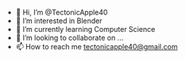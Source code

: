 - 👋 Hi, I’m @TectonicApple40
- 👀 I’m interested in Blender
- 🌱 I’m currently learning Computer Science
- 💞️ I’m looking to collaborate on ...
- 📫 How to reach me tectonicapple40@gmail.com

<!---
TectonicApple40/TectonicApple40 is a ✨ special ✨ repository because its `README.md` (this file) appears on your GitHub profile.
You can click the Preview link to take a look at your changes.
--->
